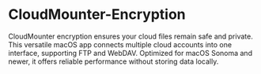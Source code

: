 # CloudMounter-Encryption
CloudMounter encryption ensures your cloud files remain safe and private. This versatile macOS app connects multiple cloud accounts into one interface, supporting FTP and WebDAV. Optimized for macOS Sonoma and newer, it offers reliable performance without storing data locally.
